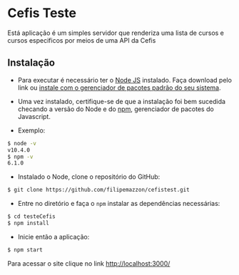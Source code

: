 # Cefis Teste
Está aplicação é um simples servidor que renderiza uma lista de cursos e cursos especificos por meios de uma API da Cefis
## Instalação

+ Para executar é necessário ter o [Node JS](https://nodejs.org/en/) instalado. Faça download pelo link ou  [instale com o gerenciador de pacotes padrão do seu sistema](https://nodejs.org/en/download/package-manager/#debian-and-ubuntu-based-linux-distributions).

+ Uma vez instalado, certifique-se de que a instalação foi bem sucedida checando a versão do Node e do [npm](https://www.npmjs.com/), gerenciador de pacotes do Javascript.

+ Exemplo:
```sh
$ node -v
v10.4.0
$ npm -v
6.1.0
```
+ Instalado o Node, clone o repositório do GitHub:
```sh
$ git clone https://github.com/filipemazzon/cefistest.git
```
+ Entre no diretório e faça o `npm` instalar as dependências necessárias:
```sh
$ cd testeCefis
$ npm install
```

+ Inicie então a aplicação:
```sh
$ npm start
```
Para acessar o site clique no link [http://localhost:3000/](http://localhost:3000/)
